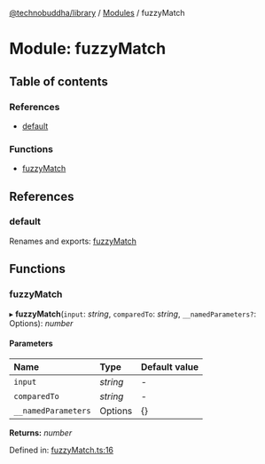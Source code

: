 [@technobuddha/library](../../README.md) / [Modules](../Modules.md) / fuzzyMatch

# Module: fuzzyMatch

## Table of contents

### References

- [default](fuzzymatch.md#default)

### Functions

- [fuzzyMatch](fuzzymatch.md#fuzzymatch)

## References

### default

Renames and exports: [fuzzyMatch](fuzzymatch.md#fuzzymatch)

## Functions

### fuzzyMatch

▸ **fuzzyMatch**(`input`: *string*, `comparedTo`: *string*, `__namedParameters?`: Options): *number*

#### Parameters

| Name | Type | Default value |
| :------ | :------ | :------ |
| `input` | *string* | - |
| `comparedTo` | *string* | - |
| `__namedParameters` | Options | {} |

**Returns:** *number*

Defined in: [fuzzyMatch.ts:16](../../src/fuzzyMatch.ts#L16)
